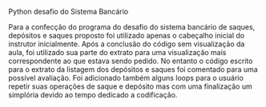 Python desafio do Sistema Bancário

Para a confecção do programa do desafio do sistema bancário de saques, depósitos e saques proposto foi utilizado apenas o cabeçalho inicial do instrutor inicialmente.
Após a conclusão do código sem visualização da aula, foi utilizado sua parte do extrato para uma visualização mais correspondente ao que estava sendo pedido.
No entanto o código escrito para o extrato da listagem dos depósitos e saques foi comentado para uma possível avaliação.
Foi adicionado também alguns loops para o usuário repetir suas operações de saque e depósito mas com uma finalização um simplória devido ao tempo dedicado a codificação.
